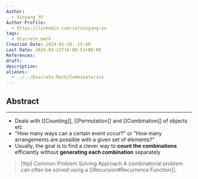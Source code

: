 ```yaml
---
Author:
  - Xinyang YU
Author Profile:
  - https://linkedin.com/in/xinyang-yu
tags:
  - discrete_math
Creation Date: 2024-01-20, 15:49
Last Date: 2024-03-22T16:08:51+08:00
References: 
draft: 
description: 
aliases:
  - ../../Discrete-Math/Combinatorics
---
```

## Abstract
---
- Deals with [[Counting]], [[Permutation]] and [[Combination]] of objects etc
- "How many ways can a certain event occur?" or "How many arrangements are possible with a given set of elements?"
- Usually, the goal is to find a clever way to **count the combinations** efficiently without **generating each combination** separately

>[!tip] Common Problem Solving Approach
> A combinatorial problem can often be solved using a [[Recursion#Recurrence Function]].
